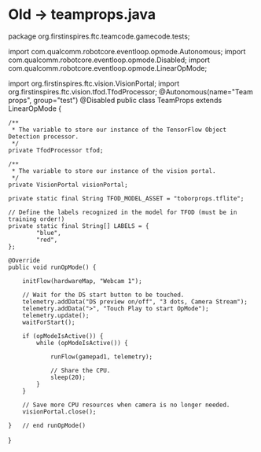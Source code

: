# Old -> teamprops.java

package org.firstinspires.ftc.teamcode.gamecode.tests;

import com.qualcomm.robotcore.eventloop.opmode.Autonomous;
import com.qualcomm.robotcore.eventloop.opmode.Disabled;
import com.qualcomm.robotcore.eventloop.opmode.LinearOpMode;

import org.firstinspires.ftc.vision.VisionPortal;
import org.firstinspires.ftc.vision.tfod.TfodProcessor;
@Autonomous(name="Team props", group="test")
@Disabled
public class TeamProps extends LinearOpMode {

    /**
     * The variable to store our instance of the TensorFlow Object Detection processor.
     */
    private TfodProcessor tfod;

    /**
     * The variable to store our instance of the vision portal.
     */
    private VisionPortal visionPortal;

    private static final String TFOD_MODEL_ASSET = "toborprops.tflite";

    // Define the labels recognized in the model for TFOD (must be in training order!)
    private static final String[] LABELS = {
            "blue",
            "red",
    };

    @Override
    public void runOpMode() {

        initFlow(hardwareMap, "Webcam 1");

        // Wait for the DS start button to be touched.
        telemetry.addData("DS preview on/off", "3 dots, Camera Stream");
        telemetry.addData(">", "Touch Play to start OpMode");
        telemetry.update();
        waitForStart();

        if (opModeIsActive()) {
            while (opModeIsActive()) {

                runFlow(gamepad1, telemetry);

                // Share the CPU.
                sleep(20);
            }
        }

        // Save more CPU resources when camera is no longer needed.
        visionPortal.close();

    }   // end runOpMode()
}